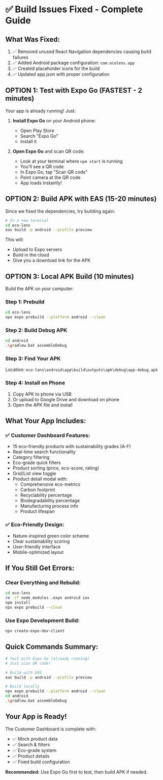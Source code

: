 # ✅ Build Issues Fixed - Complete Guide

## What Was Fixed:
1. ✅ Removed unused React Navigation dependencies causing build failures
2. ✅ Added Android package configuration: `com.ecolens.app`
3. ✅ Created placeholder icons for the build
4. ✅ Updated app.json with proper configuration

## OPTION 1: Test with Expo Go (FASTEST - 2 minutes)

Your app is already running! Just:

1. **Install Expo Go** on your Android phone:
   - Open Play Store
   - Search "Expo Go"
   - Install it

2. **Open Expo Go** and scan QR code:
   - Look at your terminal where `npm start` is running
   - You'll see a QR code
   - In Expo Go, tap "Scan QR code"
   - Point camera at the QR code
   - App loads instantly!

## OPTION 2: Build APK with EAS (15-20 minutes)

Since we fixed the dependencies, try building again:

```bash
# In a new terminal
cd eco-lens
eas build -p android --profile preview
```

This will:
- Upload to Expo servers
- Build in the cloud
- Give you a download link for the APK

## OPTION 3: Local APK Build (10 minutes)

Build the APK on your computer:

### Step 1: Prebuild
```bash
cd eco-lens
npx expo prebuild --platform android --clean
```

### Step 2: Build Debug APK
```bash
cd android
.\gradlew.bat assembleDebug
```

### Step 3: Find Your APK
Location: `eco-lens\android\app\build\outputs\apk\debug\app-debug.apk`

### Step 4: Install on Phone
1. Copy APK to phone via USB
2. Or upload to Google Drive and download on phone
3. Open the APK file and install

## What Your App Includes:

### ✅ Customer Dashboard Features:
- 15 eco-friendly products with sustainability grades (A-F)
- Real-time search functionality
- Category filtering
- Eco-grade quick filters
- Product sorting (price, eco-score, rating)
- Grid/List view toggle
- Product detail modal with:
  - Comprehensive eco-metrics
  - Carbon footprint
  - Recyclability percentage
  - Biodegradability percentage
  - Manufacturing process info
  - Product lifespan

### ✅ Eco-Friendly Design:
- Nature-inspired green color scheme
- Clear sustainability scoring
- User-friendly interface
- Mobile-optimized layout

## If You Still Get Errors:

### Clear Everything and Rebuild:
```bash
cd eco-lens
rm -rf node_modules .expo android ios
npm install
npx expo prebuild --clean
```

### Use Expo Development Build:
```bash
npx create-expo-dev-client
```

## Quick Commands Summary:

```bash
# Test with Expo Go (already running)
# Just scan QR code!

# Build with EAS
eas build -p android --profile preview

# Build locally
npx expo prebuild --platform android --clean
cd android
.\gradlew.bat assembleDebug
```

## Your App is Ready!

The Customer Dashboard is complete with:
- ✅ Mock product data
- ✅ Search & filters
- ✅ Eco-grade system
- ✅ Product details
- ✅ Fixed build configuration

**Recommended:** Use Expo Go first to test, then build APK if needed.